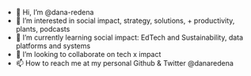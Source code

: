 - 👋 Hi, I’m @dana-redena
- 👀 I’m interested in social impact, strategy, solutions, + productivity, plants, podcasts
- 🌱 I’m currently learning social impact: EdTech and Sustainability, data platforms and systems
- 💞️ I’m looking to collaborate on tech x impact
- 📫 How to reach me at my personal Github & Twitter @danaredena

